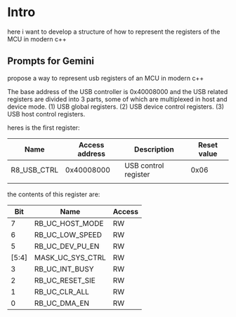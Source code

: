# Intro

here i want to develop a structure of how to represent the registers of the MCU in modern c++


## Prompts for Gemini

propose a way to represent usb registers of an MCU in modern c++

The base address of the USB controller is 0x40008000 and the USB related registers are divided into 3 parts, some
of which are multiplexed in host and device mode.
(1) USB global registers.
(2) USB device control registers.
(3) USB host control registers. 

heres is the first register:

| Name        | Access address | Description          | Reset value |
|-------------|----------------|----------------------|-------------|
| R8_USB_CTRL | 0x40008000     | USB control register | 0x06        |
|             |                |                      |             |

the contents of this register are:

| Bit   | Name             | Access |
|-------|------------------|--------|
| 7     | RB_UC_HOST_MODE  | RW     |
| 6     | RB_UC_LOW_SPEED  | RW     |
| 5     | RB_UC_DEV_PU_EN  | RW     |
| [5:4] | MASK_UC_SYS_CTRL | RW     |
| 3     | RB_UC_INT_BUSY   | RW     |
| 2     | RB_UC_RESET_SIE  | RW     |
| 1     | RB_UC_CLR_ALL    | RW     |
| 0     | RB_UC_DMA_EN     | RW     |

